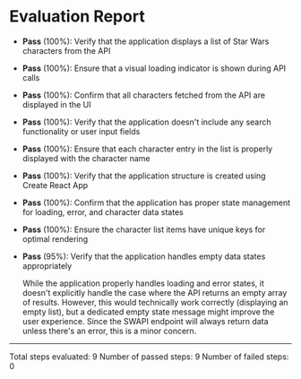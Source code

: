 # Evaluation Report

- **Pass** (100%): Verify that the application displays a list of Star Wars characters from the API
  
- **Pass** (100%): Ensure that a visual loading indicator is shown during API calls
  
- **Pass** (100%): Confirm that all characters fetched from the API are displayed in the UI
  
- **Pass** (100%): Verify that the application doesn't include any search functionality or user input fields
  
- **Pass** (100%): Ensure that each character entry in the list is properly displayed with the character name
  
- **Pass** (100%): Verify that the application structure is created using Create React App
  
- **Pass** (100%): Confirm that the application has proper state management for loading, error, and character data states
  
- **Pass** (100%): Ensure the character list items have unique keys for optimal rendering
  
- **Pass** (95%): Verify that the application handles empty data states appropriately
  
  While the application properly handles loading and error states, it doesn't explicitly handle the case where the API returns an empty array of results. However, this would technically work correctly (displaying an empty list), but a dedicated empty state message might improve the user experience. Since the SWAPI endpoint will always return data unless there's an error, this is a minor concern.

---

Total steps evaluated: 9
Number of passed steps: 9
Number of failed steps: 0